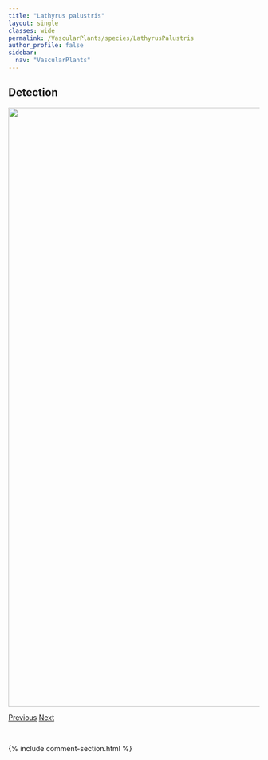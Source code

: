```yaml
---
title: "Lathyrus palustris"
layout: single
classes: wide
permalink: /VascularPlants/species/LathyrusPalustris
author_profile: false
sidebar:
  nav: "VascularPlants"
---
```


<h2>Detection</h2>

<a href="https://drive.google.com/uc?export=view&id=1J7b7EmgCuT3XparyYcU5W_co5ffW5afR">
<img src="https://drive.google.com/uc?export=view&id=1J7b7EmgCuT3XparyYcU5W_co5ffW5afR" height = "1200" width = "800">
</a>


<a href="/DevelopmentWebsite/VascularPlants/species/LathyrusOchroleucus" class="pagination--pager" title="Lathyrus ochroleucus">Previous</a> <a href="/DevelopmentWebsite/VascularPlants/species/LavateraTrimestris" class="pagination--pager" title="Lavatera trimestris">Next</a>

<p>&nbsp;</p>

{% include comment-section.html %}
